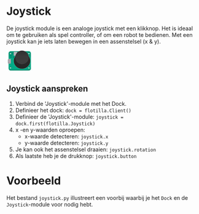 # Joystick
De joystick module is een analoge joystick met een klikknop. Het is ideaal om te gebruiken als spel controller, of om een ​​robot te bedienen. Met een joystick kan je iets laten bewegen in een assenstelsel (x & y).

![joystick](/rpi-flotilla/assets/joystick.png)

## Joystick aanspreken
1. Verbind de 'Joystick'-module met het Dock.
2. Definieer het dock: `dock = flotilla.Client()`
3. Definieer de 'Joystick'-module: `joystick = dock.first(flotilla.Joystick)`
4. x -en y-waarden oproepen: 
    - x-waarde detecteren: `joystick.x`
    - y-waarde detecteren: `joystick.y`
5. Je kan ook het assenstelsel draaien: `joystick.rotation`
6. Als laatste heb je de drukknop: `joystick.button`

# Voorbeeld
Het bestand `joystick.py` illustreert een voorbij waarbij je het `Dock` en de `Joystick`-module voor nodig hebt.